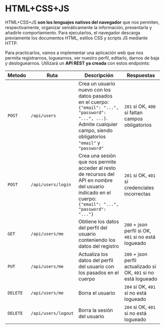 # HTML+CSS+JS

HTML+CSS+JS **son los lenguajes nativos del navegador** que nos permiten, respectivamente, organizar semáticamente la información, presentarla y añadirle comportamiento. Para ejecutarlos, el navegador descarga previamente los documentos HTML, estilos CSS y scripts JS mediante HTTP.

Para practicarlos, vamos a implementar una aplicación web que nos permita registrarnos, loguearnos, ver nuestro perfil, editarlo, darnos de baja y desloguearnos. Utilizará un **API REST ya creada** con estos endpoints:

| Metodo | Ruta | Descripción | Respuestas |
|--------|------|-------------|------------|
| `POST` | `/api/users` | Crea un usuario nuevo con los datos pasados en el cuerpo: `{"email": "...", "password": "...", ...}`. Admite cualquier campo, siendo obligatorios `"email"` y `"password"` | `201` si OK, `400` si faltan campos obligatorios |
| `POST` | `/api/users/login` | Crea una sesión que nos permite acceder al resto de recursos del API en nombre del usuario indicado en el cuerpo: `{"email": "...", "password": "..."}` | `201` si OK, `401` si credenciales incorrectas |
| `GET` | `/api/users/me` | Obtiene los datos del perfil del usuario conteniendo los datos del registro | `200` + json perfil si OK, `401` si no está logueado |
| `PUT` | `/api/users/me` | Actualiza los datos del perfil del usuario con los pasados en el cuerpo | `200` + json perfil actualizado si OK, `401` si no está logueado |
| `DELETE` | `/api/users/me` | Borra el usuario | `204` si OK, `401` si no está logueado |
| `DELETE` | `/api/users/logout` | Borra la sesión del usuario | `204` si OK, `401` si no está logueado |
